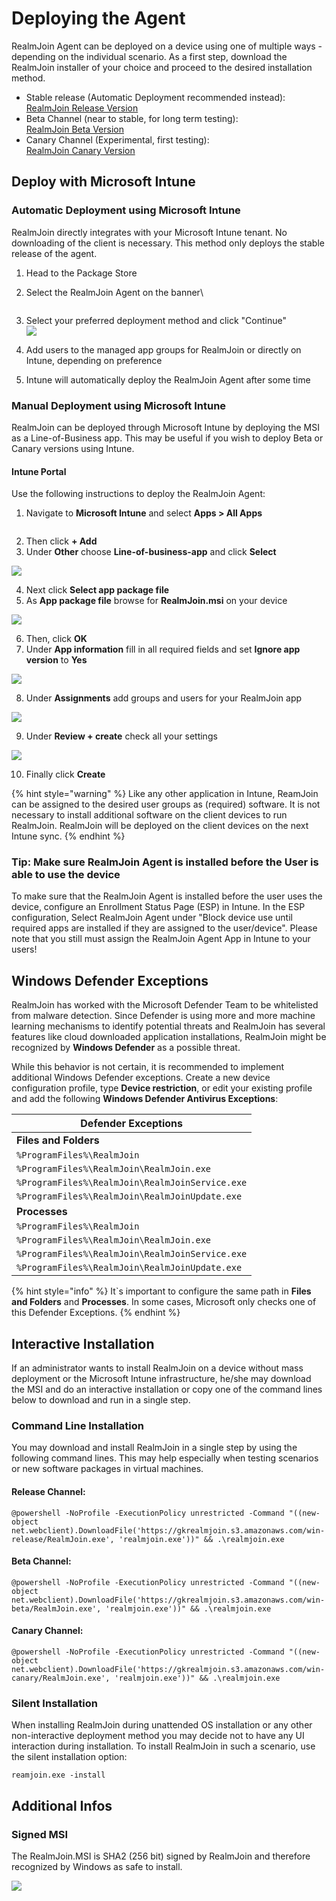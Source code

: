 # Deploying the Agent

RealmJoin Agent can be deployed on a device using one of multiple ways - depending on the individual scenario. As a first step, download the RealmJoin installer of your choice and proceed to the desired installation method.

* Stable release (Automatic Deployment recommended instead):\
  [RealmJoin Release Version](https://gkrealmjoin.s3.amazonaws.com/win-release/RealmJoin.msi)
* Beta Channel (near to stable, for long term testing):\
  [RealmJoin Beta Version](https://gkrealmjoin.s3.amazonaws.com/win-beta/RealmJoin.msi)
* Canary Channel (Experimental, first testing):\
  [RealmJoin Canary Version](https://gkrealmjoin.s3.amazonaws.com/win-canary/RealmJoin.msi)

## Deploy with Microsoft Intune

### Automatic Deployment using Microsoft Intune

RealmJoin directly integrates with your Microsoft Intune tenant. No downloading of the client is necessary. This method only deploys the stable release of the agent.

1. Head to the Package Store
2. Select the RealmJoin Agent on the banner\

    <figure><img src="../../.gitbook/assets/image (312).png" alt=""><figcaption></figcaption></figure>
3. Select your preferred deployment method and click "Continue"\
   ![](<../../.gitbook/assets/image (313).png>)
4. Add users to the managed app groups for RealmJoin or directly on Intune, depending on preference
5. Intune will automatically deploy the RealmJoin Agent after some time

### Manual Deployment using Microsoft Intune

RealmJoin can be deployed through Microsoft Intune by deploying the MSI as a Line-of-Business app. This may be useful if you wish to deploy Beta or Canary versions using Intune.

#### Intune Portal

Use the following instructions to deploy the RealmJoin Agent:

1. Navigate to **Microsoft Intune** and select **Apps > All Apps**

<figure><img src="../../.gitbook/assets/image (311).png" alt=""><figcaption></figcaption></figure>

2. Then click **+ Add**
3. Under **Other** choose **Line-of-business-app** and click **Select**

![](<../../.gitbook/assets/image (236).png>)

4. Next click **Select app package file**
5. As **App package file** browse for **RealmJoin.msi** on your device

![](<../../.gitbook/assets/image (139).png>)

6. Then, click **OK**
7. Under **App information** fill in all required fields and set **Ignore app version** to **Yes**

![](../.gitbook/assets/rj_intune_1.png)

8. Under **Assignments** add groups and users for your RealmJoin app

![](<../../.gitbook/assets/image (152).png>)

9. Under **Review + create** check all your settings

![](../.gitbook/assets/rj_intune_2.png)

10. Finally click **Create**

{% hint style="warning" %}
Like any other application in Intune, ReamJoin can be assigned to the desired user groups as (required) software. It is not necessary to install additional software on the client devices to run RealmJoin. RealmJoin will be deployed on the client devices on the next Intune sync.
{% endhint %}

### Tip: Make sure RealmJoin Agent is installed before the User is able to use the device
To make sure that the RealmJoin Agent is installed before the user uses the device, configure an Enrollment Status Page (ESP) in Intune.
In the ESP configuration, Select RealmJoin Agent under "Block device use until required apps are installed if they are assigned to the user/device".
Please note that you still must assign the RealmJoin Agent App in Intune to your users!

## Windows Defender Exceptions

RealmJoin has worked with the Microsoft Defender Team to be whitelisted from malware detection. Since Defender is using more and more machine learning mechanisms to identify potential threats and RealmJoin has several features like cloud downloaded application installations, RealmJoin might be recognized by **Windows Defender** as a possible threat.

While this behavior is not certain, it is recommended to implement additional Windows Defender exceptions. Create a new device configuration profile, type **Device restriction**, or edit your existing profile and add the following **Windows Defender Antivirus Exceptions**:

| Defender Exceptions                             |
| ----------------------------------------------- |
| **Files and Folders**                           |
| `%ProgramFiles%\RealmJoin`                      |
| `%ProgramFiles%\RealmJoin\RealmJoin.exe`        |
| `%ProgramFiles%\RealmJoin\RealmJoinService.exe` |
| `%ProgramFiles%\RealmJoin\RealmJoinUpdate.exe`  |
| **Processes**                                   |
| `%ProgramFiles%\RealmJoin`                      |
| `%ProgramFiles%\RealmJoin\RealmJoin.exe`        |
| `%ProgramFiles%\RealmJoin\RealmJoinService.exe` |
| `%ProgramFiles%\RealmJoin\RealmJoinUpdate.exe`  |

{% hint style="info" %}
It\`s important to configure the same path in **Files and Folders** and **Processes**. In some cases, Microsoft only checks one of this Defender Exceptions.
{% endhint %}

## Interactive Installation

If an administrator wants to install RealmJoin on a device without mass deployment or the Microsoft Intune infrastructure, he/she may download the MSI and do an interactive installation or copy one of the command lines below to download and run in a single step.

### Command Line Installation

You may download and install RealmJoin in a single step by using the following command lines. This may help especially when testing scenarios or new software packages in virtual machines.

#### Release Channel:

```
@powershell -NoProfile -ExecutionPolicy unrestricted -Command "((new-object net.webclient).DownloadFile('https://gkrealmjoin.s3.amazonaws.com/win-release/RealmJoin.exe', 'realmjoin.exe'))" && .\realmjoin.exe
```

#### Beta Channel:

```
@powershell -NoProfile -ExecutionPolicy unrestricted -Command "((new-object net.webclient).DownloadFile('https://gkrealmjoin.s3.amazonaws.com/win-beta/RealmJoin.exe', 'realmjoin.exe'))" && .\realmjoin.exe
```

#### Canary Channel:

```
@powershell -NoProfile -ExecutionPolicy unrestricted -Command "((new-object net.webclient).DownloadFile('https://gkrealmjoin.s3.amazonaws.com/win-canary/RealmJoin.exe', 'realmjoin.exe'))" && .\realmjoin.exe
```

### Silent Installation

When installing RealmJoin during unattended OS installation or any other non-interactive deployment method you may decide not to have any UI interaction during installation. To install RealmJoin in such a scenario, use the silent installation option:

```
reamjoin.exe -install
```

## Additional Infos

### Signed MSI

The RealmJoin.MSI is SHA2 (256 bit) signed by RealmJoin and therefore recognized by Windows as safe to install.



![](../.gitbook/assets/realmjoin.msi.signature.png)
